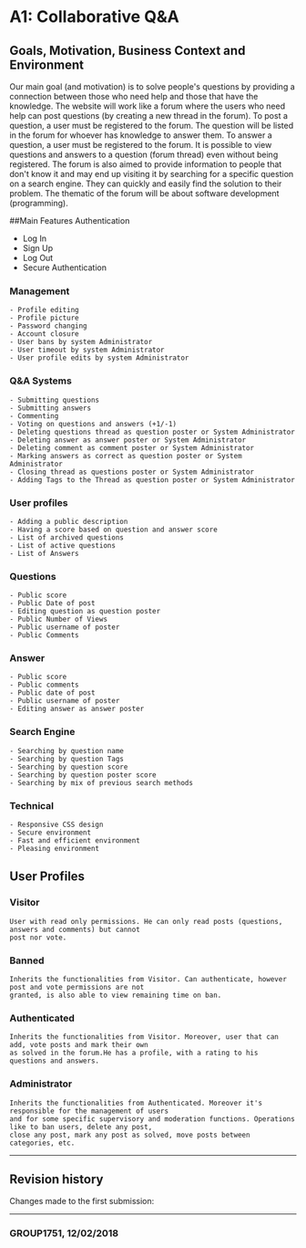 # A1: Collaborative Q&A

## Goals, Motivation, Business Context and Environment
Our main goal (and motivation) is to solve people's questions by providing a connection between those who need help and those that 
 have the knowledge. The website will work like a forum where the users who need help can post questions (by creating a new thread in
 the forum). To post a question, a user must be registered to the forum. The question will be listed in the forum for whoever has
 knowledge to answer them. To answer a question, a user must be registered to the forum.
	It is possible to view questions and answers to a question (forum thread) even without being registered.
	The forum is also aimed to provide information to people that don't know it and may end up visiting it by searching for a 
  specific question on a search engine. They can quickly and easily find the solution to their problem.
	The thematic of the forum will be about software development (programming).

	
##Main Features
 Authentication
  - Log In
  - Sign Up
  - Log Out
  - Secure Authentication
  
   ### Management
    - Profile editing
    - Profile picture
    - Password changing
    - Account closure
    - User bans by system Administrator
    - User timeout by system Administrator
    - User profile edits by system Administrator

   ### Q&A Systems
    - Submitting questions
    - Submitting answers
    - Commenting
    - Voting on questions and answers (+1/-1)
    - Deleting questions thread as question poster or System Administrator
    - Deleting answer as answer poster or System Administrator
    - Deleting comment as comment poster or System Administrator
    - Marking answers as correct as question poster or System Administrator
    - Closing thread as questions poster or System Administrator
    - Adding Tags to the Thread as question poster or System Administrator

   ### User profiles
    - Adding a public description
    - Having a score based on question and answer score
    - List of archived questions
    - List of active questions
    - List of Answers

   ### Questions
    - Public score
    - Public Date of post
    - Editing question as question poster
    - Public Number of Views
    - Public username of poster
    - Public Comments

   ### Answer
    - Public score
    - Public comments
    - Public date of post
    - Public username of poster
    - Editing answer as answer poster

   ### Search Engine
    - Searching by question name
    - Searching by question Tags
    - Searching by question score
    - Searching by question poster score
    - Searching by mix of previous search methods

   ### Technical
    - Responsive CSS design
    - Secure environment
    - Fast and efficient environment
    - Pleasing environment
 
 
 ## User Profiles
### Visitor
	User with read only permissions. He can only read posts (questions, answers and comments) but cannot 
	post nor vote.
### Banned
	Inherits the functionalities from Visitor. Can authenticate, however post and vote permissions are not 
	granted, is also able to view remaining time on ban.
### Authenticated
	Inherits the functionalities from Visitor. Moreover, user that can add, vote posts and mark their own 
	as solved in the forum.He has a profile, with a rating to his questions and answers. 
### Administrator
	Inherits the functionalities from Authenticated. Moreover it's responsible for the management of users 
	and for some specific supervisory and moderation functions. Operations like to ban users, delete any post,
	close any post, mark any post as solved, move posts between categories, etc.
	
	
***
## Revision history
 
Changes made to the first submission:

***
 
###  GROUP1751, 12/02/2018
